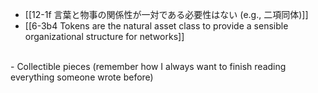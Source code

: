 - [[12-1f 言葉と物事の関係性が一対である必要性はない (e.g., 二項同体)]]
- [[6-3b4 Tokens are the natural asset class to provide a sensible organizational structure for networks]]
<br>
- Collectible pieces (remember how I always want to finish reading everything someone wrote before)
